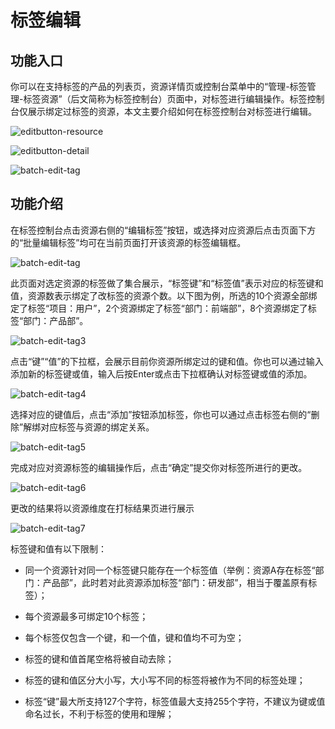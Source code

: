 # 标签编辑

## 功能入口
你可以在支持标签的产品的列表页，资源详情页或控制台菜单中的“管理-标签管理-标签资源”（后文简称为标签控制台）页面中，对标签进行编辑操作。标签控制台仅展示绑定过标签的资源，本文主要介绍如何在标签控制台对标签进行编辑。

![editbutton-resource](../../../../image/Tag/tagresource/editbutton-resource.png)

                                                

![editbutton-detail](../../../../image/Tag/tagresource/editbutton-detail.png)

                                                    

![batch-edit-tag](../../../../image/Tag/tagresource/batch-edit-tag.png)

                                                          
## 功能介绍
在标签控制台点击资源右侧的“编辑标签”按钮，或选择对应资源后点击页面下方的“批量编辑标签”均可在当前页面打开该资源的标签编辑框。

![batch-edit-tag](../../../../image/Tag/tagresource/batch-edit-tag.png)

此页面对选定资源的标签做了集合展示，“标签键”和“标签值”表示对应的标签键和值，资源数表示绑定了改标签的资源个数。以下图为例，所选的10个资源全部绑定了标签“项目：用户”，2个资源绑定了标签“部门：前端部”，8个资源绑定了标签“部门：产品部”。

![batch-edit-tag3](../../../../image/Tag/tagresource/batch-edit-tag3.png)

点击“键”“值”的下拉框，会展示目前你资源所绑定过的键和值。你也可以通过输入添加新的标签键或值，输入后按Enter或点击下拉框确认对标签键或值的添加。

![batch-edit-tag4](../../../../image/Tag/tagresource/batch-edit-tag4.png)

选择对应的键值后，点击“添加”按钮添加标签，你也可以通过点击标签右侧的“删除”解绑对应标签与资源的绑定关系。

![batch-edit-tag5](../../../../image/Tag/tagresource/batch-edit-tag5.png)

完成对应对资源标签的编辑操作后，点击“确定”提交你对标签所进行的更改。

![batch-edit-tag6](../../../../image/Tag/tagresource/batch-edit-tag6.png)

更改的结果将以资源维度在打标结果页进行展示

![batch-edit-tag7](../../../../image/Tag/tagresource/batch-edit-tag7.png)



标签键和值有以下限制：

- 同一个资源针对同一个标签键只能存在一个标签值（举例：资源A存在标签“部门：产品部”，此时若对此资源添加标签“部门：研发部”，相当于覆盖原有标签）；

- 每个资源最多可绑定10个标签；

- 每个标签仅包含一个键，和一个值，键和值均不可为空；

- 标签的键和值首尾空格将被自动去除；

- 标签的键和值区分大小写，大小写不同的标签将被作为不同的标签处理；

- 标签“键”最大所支持127个字符，标签值最大支持255个字符，不建议为键或值命名过长，不利于标签的使用和理解；
